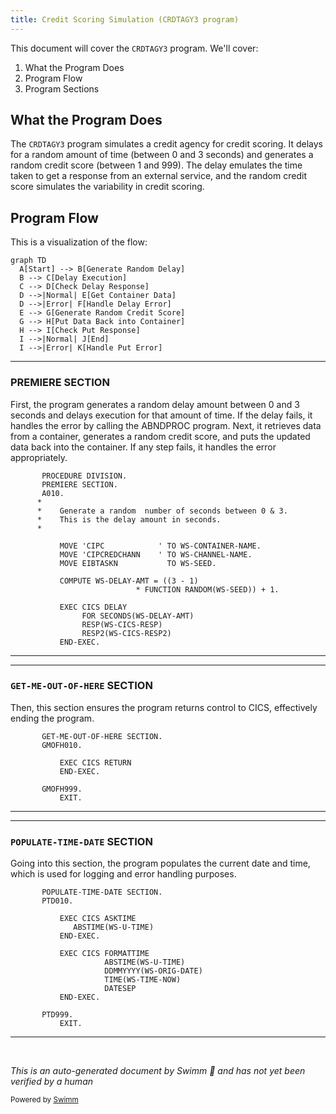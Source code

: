 ```yaml
---
title: Credit Scoring Simulation (CRDTAGY3 program)
---
```

This document will cover the <SwmToken path="src/base/cobol_src/CRDTAGY3.cbl" pos="25:6:6" line-data="       PROGRAM-ID. CRDTAGY3.">`CRDTAGY3`</SwmToken> program. We'll cover:

1. What the Program Does
2. Program Flow
3. Program Sections

## What the Program Does

The <SwmToken path="src/base/cobol_src/CRDTAGY3.cbl" pos="25:6:6" line-data="       PROGRAM-ID. CRDTAGY3.">`CRDTAGY3`</SwmToken> program simulates a credit agency for credit scoring. It delays for a random amount of time (between 0 and 3 seconds) and generates a random credit score (between 1 and 999). The delay emulates the time taken to get a response from an external service, and the random credit score simulates the variability in credit scoring.

## Program Flow

This is a visualization of the flow:

```mermaid
graph TD
  A[Start] --> B[Generate Random Delay]
  B --> C[Delay Execution]
  C --> D[Check Delay Response]
  D -->|Normal| E[Get Container Data]
  D -->|Error| F[Handle Delay Error]
  E --> G[Generate Random Credit Score]
  G --> H[Put Data Back into Container]
  H --> I[Check Put Response]
  I -->|Normal| J[End]
  I -->|Error| K[Handle Put Error]
```

<SwmSnippet path="/src/base/cobol_src/CRDTAGY3.cbl" line="111">

---

### PREMIERE SECTION

First, the program generates a random delay amount between 0 and 3 seconds and delays execution for that amount of time. If the delay fails, it handles the error by calling the ABNDPROC program. Next, it retrieves data from a container, generates a random credit score, and puts the updated data back into the container. If any step fails, it handles the error appropriately.

```cobol
       PROCEDURE DIVISION.
       PREMIERE SECTION.
       A010.
      *
      *    Generate a random  number of seconds between 0 & 3.
      *    This is the delay amount in seconds.
      *

           MOVE 'CIPC            ' TO WS-CONTAINER-NAME.
           MOVE 'CIPCREDCHANN    ' TO WS-CHANNEL-NAME.
           MOVE EIBTASKN           TO WS-SEED.

           COMPUTE WS-DELAY-AMT = ((3 - 1)
                            * FUNCTION RANDOM(WS-SEED)) + 1.

           EXEC CICS DELAY
                FOR SECONDS(WS-DELAY-AMT)
                RESP(WS-CICS-RESP)
                RESP2(WS-CICS-RESP2)
           END-EXEC.

```

---

</SwmSnippet>

<SwmSnippet path="/src/base/cobol_src/CRDTAGY3.cbl" line="247">

---

### <SwmToken path="src/base/cobol_src/CRDTAGY3.cbl" pos="247:1:9" line-data="       GET-ME-OUT-OF-HERE SECTION.">`GET-ME-OUT-OF-HERE`</SwmToken> SECTION

Then, this section ensures the program returns control to CICS, effectively ending the program.

```cobol
       GET-ME-OUT-OF-HERE SECTION.
       GMOFH010.

           EXEC CICS RETURN
           END-EXEC.

       GMOFH999.
           EXIT.
```

---

</SwmSnippet>

<SwmSnippet path="/src/base/cobol_src/CRDTAGY3.cbl" line="257">

---

### <SwmToken path="src/base/cobol_src/CRDTAGY3.cbl" pos="257:1:5" line-data="       POPULATE-TIME-DATE SECTION.">`POPULATE-TIME-DATE`</SwmToken> SECTION

Going into this section, the program populates the current date and time, which is used for logging and error handling purposes.

```cobol
       POPULATE-TIME-DATE SECTION.
       PTD010.

           EXEC CICS ASKTIME
              ABSTIME(WS-U-TIME)
           END-EXEC.

           EXEC CICS FORMATTIME
                     ABSTIME(WS-U-TIME)
                     DDMMYYYY(WS-ORIG-DATE)
                     TIME(WS-TIME-NOW)
                     DATESEP
           END-EXEC.

       PTD999.
           EXIT.
```

---

</SwmSnippet>

&nbsp;

*This is an auto-generated document by Swimm 🌊 and has not yet been verified by a human*

<SwmMeta version="3.0.0" repo-id="Z2l0aHViJTNBJTNBY2ljcy1iYW5raW5nLXNhbXBsZS1hcHBsaWNhdGlvbi1jYnNhLUlCTS1EZW1vLUdQVCUzQSUzQVN3aW1tLURlbW8=" repo-name="cics-banking-sample-application-cbsa-IBM-Demo-GPT"><sup>Powered by [Swimm](/)</sup></SwmMeta>
